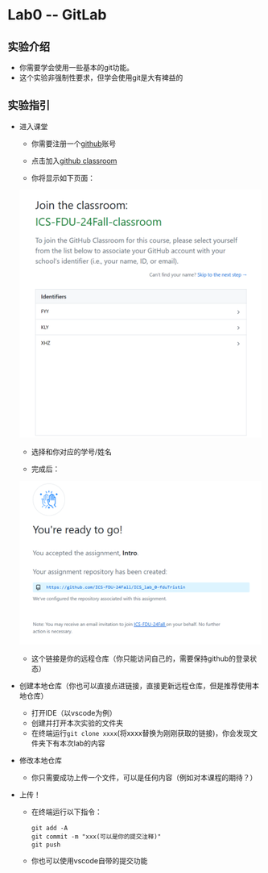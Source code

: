 # Lab0 -- GitLab

## 实验介绍



* 你需要学会使用一些基本的git功能。
* 这个实验非强制性要求，但学会使用git是大有裨益的

## 实验指引

* 进入课堂
  * 你需要注册一个[github](https://github.com/)账号
  * 点击加入[github classroom](https://classroom.github.com/a/VxWMuuOe)

  * 你将显示如下页面：

  ![1](1.png)

  * 选择和你对应的学号/姓名

  * 完成后：

  ![2](2.png)

  * 这个链接是你的远程仓库（你只能访问自己的，需要保持github的登录状态）

* 创建本地仓库（你也可以直接点进链接，直接更新远程仓库，但是推荐使用本地仓库）
  * 打开IDE（以vscode为例）
  * 创建并打开本次实验的文件夹
  * 在终端运行`git clone xxxx`(将xxxx替换为刚刚获取的链接)，你会发现文件夹下有本次lab的内容

* 修改本地仓库
  * 你只需要成功上传一个文件，可以是任何内容（例如对本课程的期待？）

* 上传！
  * 在终端运行以下指令：

    ```shell
    git add -A
    git commit -m "xxx(可以是你的提交注释)"
    git push
    ```

  * 你也可以使用vscode自带的提交功能